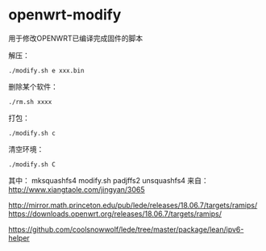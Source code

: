 # openwrt-modify

用于修改OPENWRT已编译完成固件的脚本

解压：

	./modify.sh e xxx.bin

删除某个软件：

	./rm.sh xxxx

打包：

	./modify.sh c
	
清空环境：

	./modify.sh C

其中：
	mksquashfs4
	modify.sh
	padjffs2
	unsquashfs4
来自：http://www.xiangtaole.com/jingyan/3065

http://mirror.math.princeton.edu/pub/lede/releases/18.06.7/targets/ramips/
https://downloads.openwrt.org/releases/18.06.7/targets/ramips/

https://github.com/coolsnowwolf/lede/tree/master/package/lean/ipv6-helper


